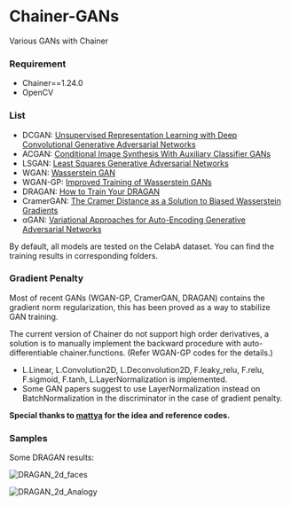 # Chainer-GANs

Various GANs with Chainer
### Requirement
* Chainer==1.24.0
* OpenCV

### List
* DCGAN: [Unsupervised Representation Learning with Deep Convolutional Generative Adversarial Networks](https://arxiv.org/abs/1511.06434)
* ACGAN: [Conditional Image Synthesis With Auxiliary Classifier GANs](https://arxiv.org/abs/1610.09585)
* LSGAN: [Least Squares Generative Adversarial Networks](https://arxiv.org/abs/1611.04076)
* WGAN: [Wasserstein GAN](https://arxiv.org/abs/1701.07875)
* WGAN-GP: [Improved Training of Wasserstein GANs](https://arxiv.org/abs/1704.00028)
* DRAGAN: [How to Train Your DRAGAN](https://arxiv.org/abs/1705.07215)
* CramerGAN: [The Cramer Distance as a Solution to Biased Wasserstein Gradients](https://arxiv.org/abs/1705.10743)
* αGAN: [Variational Approaches for Auto-Encoding Generative Adversarial Networks](https://arxiv.org/abs/1706.04987)

By default, all models are tested on the CelabA dataset. You can find the training results in corresponding folders.

### Gradient Penalty

Most of recent GANs (WGAN-GP, CramerGAN, DRAGAN) contains the gradient norm regularization, this has been proved as a way to stabilize GAN training.

The current version of Chainer do not support high order derivatives, a solution is to manually implement the backward procedure with auto-differentiable chainer.functions. (Refer WGAN-GP codes for the details.)

* L.Linear, L.Convolution2D, L.Deconvolution2D, F.leaky_relu, F.relu, F.sigmoid, F.tanh, L.LayerNormalization is implemented.
* Some GAN papers suggest to use LayerNormalization instead on BatchNormalization in the discriminator in the case of gradient penalty.


**Special thanks to [mattya](https://github.com/mattya) for the idea and reference codes.**

### Samples

Some DRAGAN results:

![DRAGAN_2d_faces](https://raw.githubusercontent.com/Aixile/chainer-gan-experiments/master/dragan/results/2dcharafaces.jpg)

![DRAGAN_2d_Analogy](https://raw.githubusercontent.com/Aixile/chainer-gan-experiments/master/dragan/results/2dcharafaces_analogy.jpg)
